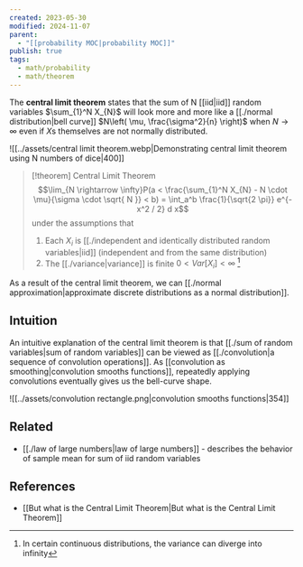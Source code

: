 ```yaml
---
created: 2023-05-30
modified: 2024-11-07
parent:
  - "[[probability MOC|probability MOC]]"
publish: true
tags:
  - math/probability
  - math/theorem
---
```

The **central limit theorem** states that the sum of N [[iid|iid]] random variables $\sum_{1}^N X_{N}$ will look more and more like a [[./normal distribution|bell curve]] $N\left( \mu, \frac{\sigma^2}{n} \right)$ when $N \rightarrow \infty$ even if $X$s themselves are not normally distributed.

![[../assets/central limit theorem.webp|Demonstrating central limit theorem using N numbers of dice|400]]

> [!theorem] Central Limit Theorem
> $$\lim_{N \rightarrow \infty}P(a < \frac{\sum_{1}^N X_{N} - N \cdot \mu}{\sigma \cdot \sqrt{ N }} < b) = \int_a^b \frac{1}{\sqrt{2 \pi}} e^{-x^2 / 2} d x$$
> under the assumptions that
> 1. Each $X_i$ is [[./independent and identically distributed random variables|iid]] (independent and from the same distribution)
> 2. The [[./variance|variance]] is finite $0 < Var[X_i] < \infty$ [^1]

As a result of the central limit theorem, we can [[./normal approximation|approximate discrete distributions as a normal distribution]].

## Intuition
An intuitive explanation of the central limit theorem is that [[./sum of random variables|sum of random variables]] can be viewed as [[./convolution|a sequence of convolution operations]]. As [[convolution as smoothing|convolution smooths functions]], repeatedly applying convolutions eventually gives us the bell-curve shape.

![[../assets/convolution rectangle.png|convolution smooths functions|354]]

## Related
- [[./law of large numbers|law of large numbers]] - describes the behavior of sample mean for sum of iid random variables

## References
- [[But what is the Central Limit Theorem|But what is the Central Limit Theorem]]

[^1]: In certain continuous distributions, the variance can diverge into infinity